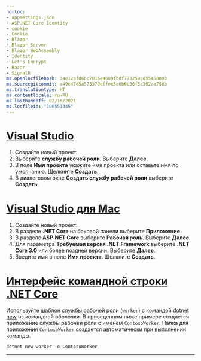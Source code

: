 ```yaml
---
no-loc:
- appsettings.json
- ASP.NET Core Identity
- cookie
- Cookie
- Blazor
- Blazor Server
- Blazor WebAssembly
- Identity
- Let's Encrypt
- Razor
- SignalR
ms.openlocfilehash: 34e12afd6bc7015e4609fbdf773259ed5545809b
ms.sourcegitcommit: a49c47d5a573379effee5c6b6e36f5c302aa756b
ms.translationtype: HT
ms.contentlocale: ru-RU
ms.lasthandoff: 02/16/2021
ms.locfileid: "100551345"
---
```

# <a name="visual-studio"></a>[Visual Studio](#tab/visual-studio)

1. Создайте новый проект.
1. Выберите **службу рабочей роли**. Выберите **Далее**.
1. В поле **Имя проекта** укажите имя проекта или оставьте имя по умолчанию. Щелкните **Создать**.
1. В диалоговом окне **Создать службу рабочей роли** выберите **Создать**.

# <a name="visual-studio-for-mac"></a>[Visual Studio для Mac](#tab/visual-studio-mac)

1. Создайте новый проект.
1. В разделе **.NET Core** на боковой панели выберите **Приложение**.
1. В разделе **ASP.NET Core** выберите **Рабочая роль**. Выберите **Далее**.
1. Для параметра **Требуемая версия .NET Framework** выберите **.NET Core 3.0** или более поздней версии. Выберите **Далее**.
1. Введите имя в поле **Имя проекта**. Щелкните **Создать**.

# <a name="net-core-cli"></a>[Интерфейс командной строки .NET Core](#tab/netcore-cli)

Используйте шаблон службы рабочей роли (`worker`) с командой [dotnet new](/dotnet/core/tools/dotnet-new) из командной оболочки. В приведенном ниже примере создается приложение службы рабочей роли с именем `ContosoWorker`. Папка для приложения `ContosoWorker` создается автоматически при выполнении команды.

```dotnetcli
dotnet new worker -o ContosoWorker
```

---
